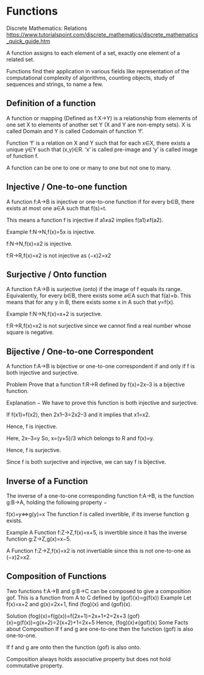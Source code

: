 # Functions

Discrete Mathematics: Relations
https://www.tutorialspoint.com/discrete_mathematics/discrete_mathematics_quick_guide.htm


A function assigns to each element of a set, exactly one element of a related set. 

Functions find their application in various fields like representation of the computational complexity of algorithms, counting objects, study of sequences and strings, to name a few.

## Definition of a function
A function or mapping (Defined as f:X→Y) is a relationship from elements of one set X to elements of another set Y (X and Y are non-empty sets). X is called Domain and Y is called Codomain of function ‘f’.

Function ‘f’ is a relation on X and Y such that for each x∈X, there exists a unique y∈Y such that (x,y)∈R. ‘x’ is called pre-image and ‘y’ is called image of function f.

A function can be one to one or many to one but not one to many.

## Injective / One-to-one function
A function f:A→B is injective or one-to-one function if for every b∈B, there exists at most one a∈A such that f(s)=t.

This means a function f is injective if a1≠a2 implies f(a1)≠f(a2).

Example
f:N→N,f(x)=5x is injective.

f:N→N,f(x)=x2 is injective.

f:R→R,f(x)=x2 is not injective as (−x)2=x2

## Surjective / Onto function
A function f:A→B is surjective (onto) if the image of f equals its range. Equivalently, for every b∈B, there exists some a∈A such that f(a)=b. This means that for any y in B, there exists some x in A such that y=f(x).

Example
f:N→N,f(x)=x+2 is surjective.

f:R→R,f(x)=x2 is not surjective since we cannot find a real number whose square is negative.

## Bijective / One-to-one Correspondent
A function f:A→B is bijective or one-to-one correspondent if and only if f is both injective and surjective.

Problem
Prove that a function f:R→R defined by f(x)=2x–3 is a bijective function.

Explanation − We have to prove this function is both injective and surjective.

If f(x1)=f(x2), then 2x1–3=2x2–3 and it implies that x1=x2.

Hence, f is injective.

Here, 2x–3=y
So, x=(y+5)/3 which belongs to R and f(x)=y.

Hence, f is surjective.

Since f is both surjective and injective, we can say f is bijective.

## Inverse of a Function
The inverse of a one-to-one corresponding function f:A→B, is the function g:B→A, holding the following property −

f(x)=y⇔g(y)=x
The function f is called invertible, if its inverse function g exists.

Example
A Function f:Z→Z,f(x)=x+5, is invertible since it has the inverse function g:Z→Z,g(x)=x−5.

A Function f:Z→Z,f(x)=x2 is not invertiable since this is not one-to-one as (−x)2=x2.

## Composition of Functions
Two functions f:A→B and g:B→C can be composed to give a composition gof. This is a function from A to C defined by (gof)(x)=g(f(x))
Example
Let f(x)=x+2 and g(x)=2x+1, find (fog)(x) and (gof)(x).

Solution
(fog)(x)=f(g(x))=f(2x+1)=2x+1+2=2x+3
(gof)(x)=g(f(x))=g(x+2)=2(x+2)+1=2x+5
Hence, (fog)(x)≠(gof)(x)
Some Facts about Composition
If f and g are one-to-one then the function (gof) is also one-to-one.

If f and g are onto then the function (gof) is also onto.

Composition always holds associative property but does not hold commutative property.